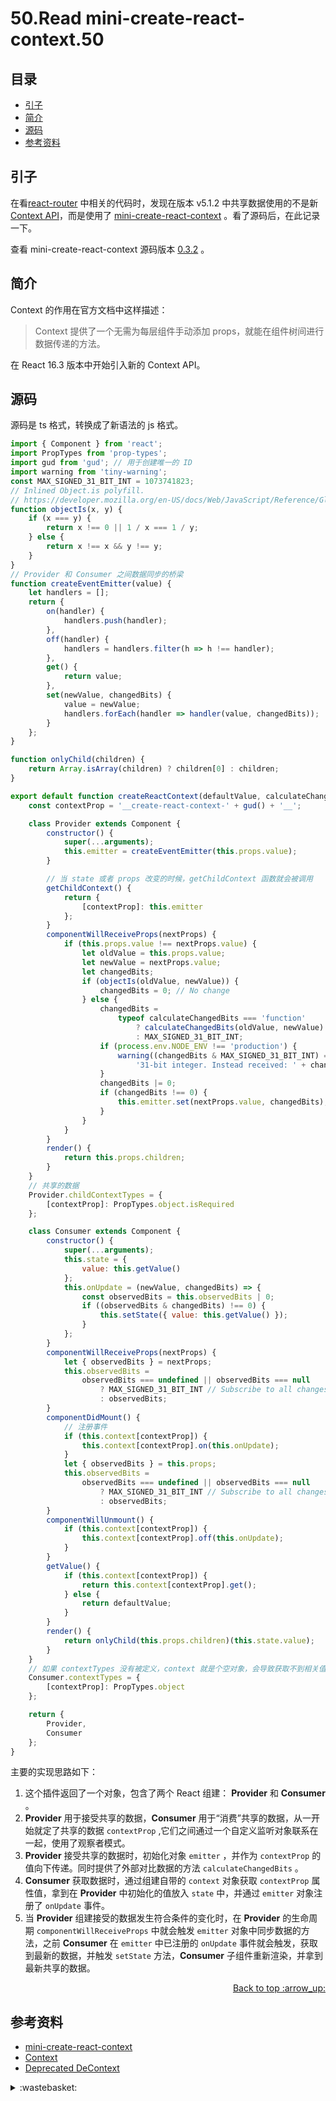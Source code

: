# 50.Read mini-create-react-context.50
## <a name="index"></a> 目录
- [引子](#start)
- [简介](#intro)
- [源码](#code)
- [参考资料](#reference)


## <a name="start"></a> 引子
在看[react-router][url-github-2] 中相关的代码时，发现在版本 v5.1.2 中共享数据使用的不是新 [Context API][url-docs-1]，而是使用了 [mini-create-react-context][url-github-1] 。看了源码后，在此记录一下。

查看 mini-create-react-context 源码版本 [0.3.2][url-github-3] 。

## <a name="intro"></a> 简介
Context 的作用在官方文档中这样描述：
> Context 提供了一个无需为每层组件手动添加 props，就能在组件树间进行数据传递的方法。

在 React 16.3 版本中开始引入新的 Context API。

## <a name="code"></a> 源码
源码是 ts 格式，转换成了新语法的 js 格式。
```javascript
import { Component } from 'react';
import PropTypes from 'prop-types';
import gud from 'gud'; // 用于创建唯一的 ID
import warning from 'tiny-warning';
const MAX_SIGNED_31_BIT_INT = 1073741823;
// Inlined Object.is polyfill.
// https://developer.mozilla.org/en-US/docs/Web/JavaScript/Reference/Global_Objects/Object/is
function objectIs(x, y) {
    if (x === y) {
        return x !== 0 || 1 / x === 1 / y;
    } else {
        return x !== x && y !== y;
    }
}
// Provider 和 Consumer 之间数据同步的桥梁
function createEventEmitter(value) {
    let handlers = [];
    return {
        on(handler) {
            handlers.push(handler);
        },
        off(handler) {
            handlers = handlers.filter(h => h !== handler);
        },
        get() {
            return value;
        },
        set(newValue, changedBits) {
            value = newValue;
            handlers.forEach(handler => handler(value, changedBits));
        }
    };
}

function onlyChild(children) {
    return Array.isArray(children) ? children[0] : children;
}

export default function createReactContext(defaultValue, calculateChangedBits) {
    const contextProp = '__create-react-context-' + gud() + '__';

    class Provider extends Component {
        constructor() {
            super(...arguments);
            this.emitter = createEventEmitter(this.props.value);
        }

        // 当 state 或者 props 改变的时候，getChildContext 函数就会被调用
        getChildContext() {
            return {
                [contextProp]: this.emitter
            };
        }
        componentWillReceiveProps(nextProps) {
            if (this.props.value !== nextProps.value) {
                let oldValue = this.props.value;
                let newValue = nextProps.value;
                let changedBits;
                if (objectIs(oldValue, newValue)) {
                    changedBits = 0; // No change
                } else {
                    changedBits =
                        typeof calculateChangedBits === 'function'
                            ? calculateChangedBits(oldValue, newValue)
                            : MAX_SIGNED_31_BIT_INT;
                    if (process.env.NODE_ENV !== 'production') {
                        warning((changedBits & MAX_SIGNED_31_BIT_INT) === changedBits, 'calculateChangedBits: Expected the return value to be a ' +
                            '31-bit integer. Instead received: ' + changedBits);
                    }
                    changedBits |= 0;
                    if (changedBits !== 0) {
                        this.emitter.set(nextProps.value, changedBits);
                    }
                }
            }
        }
        render() {
            return this.props.children;
        }
    }
    // 共享的数据
    Provider.childContextTypes = {
        [contextProp]: PropTypes.object.isRequired
    };

    class Consumer extends Component {
        constructor() {
            super(...arguments);
            this.state = {
                value: this.getValue()
            };
            this.onUpdate = (newValue, changedBits) => {
                const observedBits = this.observedBits | 0;
                if ((observedBits & changedBits) !== 0) {
                    this.setState({ value: this.getValue() });
                }
            };
        }
        componentWillReceiveProps(nextProps) {
            let { observedBits } = nextProps;
            this.observedBits =
                observedBits === undefined || observedBits === null
                    ? MAX_SIGNED_31_BIT_INT // Subscribe to all changes by default
                    : observedBits;
        }
        componentDidMount() {
            // 注册事件
            if (this.context[contextProp]) {
                this.context[contextProp].on(this.onUpdate);
            }
            let { observedBits } = this.props;
            this.observedBits =
                observedBits === undefined || observedBits === null
                    ? MAX_SIGNED_31_BIT_INT // Subscribe to all changes by default
                    : observedBits;
        }
        componentWillUnmount() {
            if (this.context[contextProp]) {
                this.context[contextProp].off(this.onUpdate);
            }
        }
        getValue() {
            if (this.context[contextProp]) {
                return this.context[contextProp].get();
            } else {
                return defaultValue;
            }
        }
        render() {
            return onlyChild(this.props.children)(this.state.value);
        }
    }
    // 如果 contextTypes 没有被定义，context 就是个空对象，会导致获取不到相关值
    Consumer.contextTypes = {
        [contextProp]: PropTypes.object
    };

    return {
        Provider,
        Consumer
    };
}

```
主要的实现思路如下：
1. 这个插件返回了一个对象，包含了两个 React 组建： **Provider** 和 **Consumer** 。
2. **Provider** 用于接受共享的数据，**Consumer** 用于“消费”共享的数据，从一开始就定了共享的数据 `contextProp` ,它们之间通过一个自定义监听对象联系在一起，使用了观察者模式。
3. **Provider** 接受共享的数据时，初始化对象 `emitter` ，并作为 `contextProp` 的值向下传递。同时提供了外部对比数据的方法 `calculateChangedBits` 。
4. **Consumer** 获取数据时，通过组建自带的 `context` 对象获取 `contextProp` 属性值，拿到在 **Provider** 中初始化的值放入 `state` 中，并通过 `emitter` 对象注册了 `onUpdate` 事件。
5. 当 **Provider** 组建接受的数据发生符合条件的变化时，在 **Provider** 的生命周期 `componentWillReceiveProps` 中就会触发 `emitter` 对象中同步数据的方法，之前 **Consumer** 在 `emitter` 中已注册的 `onUpdate` 事件就会触发，获取到最新的数据，并触发 `setState` 方法，**Consumer** 子组件重新渲染，并拿到最新共享的数据。

<div align="right"><a href="#index">Back to top :arrow_up:</a></div>

## <a name="reference"></a> 参考资料
- [mini-create-react-context][url-github-1]
- [Context][url-docs-1]
- [Deprecated DeContext][url-docs-2]

[url-base]:https://xxholic.github.io/blog/draft

[url-reference-1]:https://www.npmjs.com/package/mini-create-react-context
[url-github-1]:https://github.com/StringEpsilon/mini-create-react-context
[url-github-2]:https://github.com/ReactTraining/react-router
[url-github-3]:https://github.com/StringEpsilon/mini-create-react-context/releases
[url-docs-1]:https://zh-hans.reactjs.org/docs/context.html
[url-docs-2]:https://zh-hans.reactjs.org/docs/legacy-context.html

<details>
<summary>:wastebasket:</summary>


继续看[《黑暗的左手》][url-book]，看到了一些很有意味的句子：
> 光明是黑暗的的左手，黑暗是光明的右手。

> 生死归一，如同相拥而卧的克慕恋人，如同紧握的双手，如同终点与旅程。


</details>

[url-book]:https://book.douban.com/subject/26916012/

